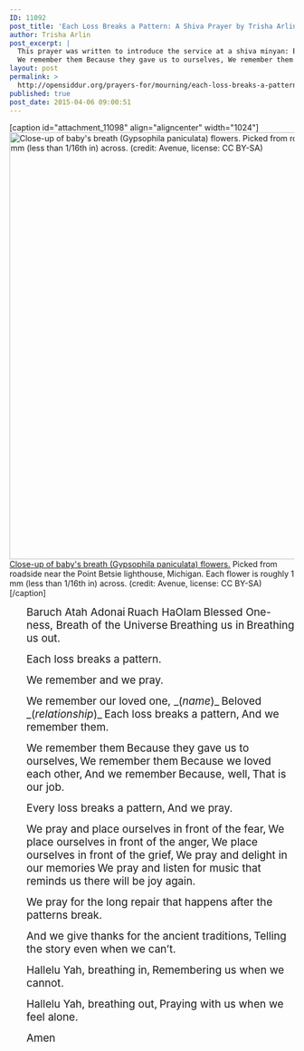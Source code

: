 ```yaml
---
ID: 11092
post_title: 'Each Loss Breaks a Pattern: A Shiva Prayer by Trisha Arlin'
author: Trisha Arlin
post_excerpt: |
  This prayer was written to introduce the service at a shiva minyan: Baruch Atah Adonai, Ruach HaOlam, Blessed One-ness, Breath of the Universe, Breathing us in, Breathing us out. Each loss breaks a pattern. We remember and we pray. We remember our loved one, _(<em>name</em>)_ Beloved _(<em>relationship</em>)_ Each loss breaks a pattern, And we remember them.
  We remember them Because they gave us to ourselves, We remember them Because we loved each other, And we remember Because, well, That is our job. Every loss breaks a pattern, And we pray. We pray and place ourselves in front of the fear, We place ourselves in front of the anger, We place ourselves in front of the grief, We pray and delight in our memories We pray and listen for music that reminds us there will be joy again. We pray for the long repair that happens after the patterns break. And we give thanks for the ancient traditions, Telling the story even when we can’t. Hallelu Yah, breathing in, Remembering us when we cannot. Hallelu Yah, breathing out, Praying with us when we feel alone. Amen
layout: post
permalink: >
  http://opensiddur.org/prayers-for/mourning/each-loss-breaks-a-pattern-a-shiva-prayer-by-trisha-arlin/
published: true
post_date: 2015-04-06 09:00:51
---
```

[caption id="attachment_11098" align="aligncenter" width="1024"]<a href="http://opensiddur.org/wp-content/uploads/2015/04/1024px-Close-up_of_babys_breath_Gypsophila_paniculata_flowers.jpg"><img class="size-full wp-image-11098" src="http://opensiddur.org/wp-content/uploads/2015/04/1024px-Close-up_of_babys_breath_Gypsophila_paniculata_flowers.jpg" alt="Close-up of baby's breath (Gypsophila paniculata) flowers. Picked from roadside near the Point Betsie lighthouse, Michigan. Each flower is roughly 1 mm (less than 1/16th in) across. (credit: Avenue, license: CC BY-SA)" width="1024" height="754" /></a> <a href="http://commons.wikimedia.org/wiki/File:Close-up_of_baby%27s_breath_%28Gypsophila_paniculata%29_flowers.jpg">Close-up of baby's breath (Gypsophila paniculata) flowers.</a> Picked from roadside near the Point Betsie lighthouse, Michigan. Each flower is roughly 1 mm (less than 1/16th in) across. (credit: Avenue, license: CC BY-SA)[/caption]
<p style="padding-left: 30px;"><span style="font-size: 14pt;">Baruch Atah Adonai</span>
<span style="font-size: 14pt;">Ruach HaOlam</span>
<span style="font-size: 14pt;">Blessed One-ness, Breath of the Universe</span>
<span style="font-size: 14pt;">Breathing us in</span>
<span style="font-size: 14pt;">Breathing us out.</span></p>
<p style="padding-left: 30px;"><span style="font-size: 14pt;">Each loss breaks a pattern.</span></p>
<p style="padding-left: 30px;"><span style="font-size: 14pt;">We remember and we pray.</span></p>
<p style="padding-left: 30px;"><span style="font-size: 14pt;">We remember our loved one, _(<em>name</em>)_</span>
<span style="font-size: 14pt;">Beloved _(<em>relationship</em>)_</span>
<span style="font-size: 14pt;">Each loss breaks a pattern,</span>
<span style="font-size: 14pt;">And we remember them.</span></p>
<p style="padding-left: 30px;"><span style="font-size: 14pt;">We remember them</span>
<span style="font-size: 14pt;">Because they gave us to ourselves,</span>
<span style="font-size: 14pt;">We remember them</span>
<span style="font-size: 14pt;">Because we loved each other,</span>
<span style="font-size: 14pt;">And we remember</span>
<span style="font-size: 14pt;">Because, well,</span>
<span style="font-size: 14pt;">That is our job.</span></p>
<p style="padding-left: 30px;"><span style="font-size: 14pt;">Every loss breaks a pattern,</span>
<span style="font-size: 14pt;">And we pray.</span></p>
<p style="padding-left: 30px;"><span style="font-size: 14pt;">We pray and place ourselves in front of the fear,</span>
<span style="font-size: 14pt;">We place ourselves in front of the anger,</span>
<span style="font-size: 14pt;">We place ourselves in front of the grief,</span>
<span style="font-size: 14pt;">We pray and delight in our memories</span>
<span style="font-size: 14pt;">We pray and listen for music that reminds us there will be joy again.</span></p>
<p style="padding-left: 30px;"><span style="font-size: 14pt;">We pray for the long repair that happens after the patterns break.</span></p>
<p style="padding-left: 30px;"><span style="font-size: 14pt;">And we give thanks for the ancient traditions,</span>
<span style="font-size: 14pt;">Telling the story even when we can’t.</span></p>
<p style="padding-left: 30px;"><span style="font-size: 14pt;">Hallelu Yah, breathing in,</span>
<span style="font-size: 14pt;">Remembering us when we cannot.</span></p>
<p style="padding-left: 30px;"><span style="font-size: 14pt;">Hallelu Yah, breathing out,</span>
<span style="font-size: 14pt;">Praying with us when we feel alone.</span></p>
<p style="padding-left: 30px;"><span style="font-size: 14pt;">Amen</span></p>
&nbsp;